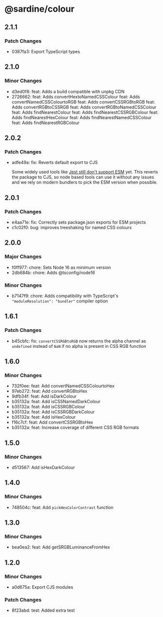# @sardine/colour

## 2.1.1

### Patch Changes

- 0387fa3: Export TypeScript types

## 2.1.0

### Minor Changes

- d3ed0f8: feat: Adds a build compatible with unpkg CDN
- 2726662: feat: Adds convertHextoNamedCSSColour
  feat: Adds convertNamedCSSColourtoRGB
  feat: Adds convertCSSRGBtoRGB
  feat: Adds convertRGBtoCSSRGB
  feat: Adds convertRGBtoNamedCSSColour
  feat: Adds findNearestColour
  feat: Adds findNearestCSSRGBColour
  feat: Adds findNearestHexColour
  feat: Adds findNearestNamedCSSColour
  feat: Adds findNearestRGBColour

## 2.0.2

### Patch Changes

- adfe49a: fix: Reverts default export to CJS

  Some widely used tools like [Jest still don't support ESM](https://jestjs.io/docs/ecmascript-modules) yet.
  This reverts the package to CJS, so node based tools can use it without any issues and we rely on modern bundlers to pick the ESM version when possible.

## 2.0.1

### Patch Changes

- e4aa71e: fix: Correctly sets package.json exports for ESM projects
- c1c02f0: bug: improves treeshaking for named CSS colours

## 2.0.0

### Major Changes

- f0ff977: chore: Sets Node 16 as minimum version
- 2db684b: chore: Adds @tsconfig/node16

### Minor Changes

- b7147f9: chore: Adds compatibility with TypeScript's `"moduleResolution": "bundler"` compiler option

## 1.6.1

### Patch Changes

- b45cbfc: fix: `convertCSSRGBtoRGB` now returns the alpha channel as `undefined` instead of `NaN` if no alpha is present in CSS RGB function

## 1.6.0

### Minor Changes

- 732f0ee: feat: Add convertNamedCSSColourtoHex
- 97eb272: feat: Add convertRGBtoHex
- 9dfb34f: feat: Add isDarkColour
- b35132a: feat: Add isCSSNamedDarkColour
- b35132a: feat: Add isCSSRGBColour
- b35132a: feat: Add isCSSRGBDarkColour
- b35132a: feat: Add isHexColour
- f16c7cf: feat: Add convertCSSRGBtoHex
- b35132a: feat: Increase coverage of different CSS RGB formats

## 1.5.0

### Minor Changes

- d513567: Add isHexDarkColour

## 1.4.0

### Minor Changes

- 748504c: feat: Add `pickHexColorContrast` function

## 1.3.0

### Minor Changes

- bea0ea2: feat: Add getSRGBLuminanceFromHex

## 1.2.0

### Minor Changes

- a0d675a: Export CJS modules

### Patch Changes

- 8f23abd: test: Added extra test
